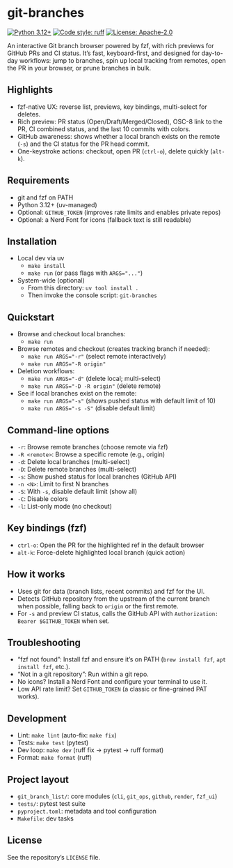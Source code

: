 # git-branches

[![Python 3.12+](https://img.shields.io/badge/python-3.12%2B-3776AB?logo=python&logoColor=white)](#requirements)
[![Code style: ruff](https://img.shields.io/badge/code%20style-ruff-46A3FF)](https://docs.astral.sh/ruff/)
[![License: Apache-2.0](https://img.shields.io/badge/license-Apache--2.0-blue)](../../LICENSE)

An interactive Git branch browser powered by fzf, with rich previews for GitHub PRs and CI status. It’s fast, keyboard-first, and designed for day-to-day workflows: jump to branches, spin up local tracking from remotes, open the PR in your browser, or prune branches in bulk.

## Highlights

- fzf-native UX: reverse list, previews, key bindings, multi-select for deletes.
- Rich preview: PR status (Open/Draft/Merged/Closed), OSC-8 link to the PR, CI combined status, and the last 10 commits with colors.
- GitHub awareness: shows whether a local branch exists on the remote (`-s`) and the CI status for the PR head commit.
- One-keystroke actions: checkout, open PR (`ctrl-o`), delete quickly (`alt-k`).

## Requirements

- git and fzf on PATH
- Python 3.12+ (uv-managed)
- Optional: `GITHUB_TOKEN` (improves rate limits and enables private repos)
- Optional: a Nerd Font for icons (fallback text is still readable)

## Installation

- Local dev via uv
  - `make install`
  - `make run` (or pass flags with `ARGS="..."`)
- System-wide (optional)
  - From this directory: `uv tool install .`
  - Then invoke the console script: `git-branches`

## Quickstart

- Browse and checkout local branches:
  - `make run`
- Browse remotes and checkout (creates tracking branch if needed):
  - `make run ARGS="-r"` (select remote interactively)
  - `make run ARGS="-R origin"`
- Deletion workflows:
  - `make run ARGS="-d"` (delete local; multi-select)
  - `make run ARGS="-D -R origin"` (delete remote)
- See if local branches exist on the remote:
  - `make run ARGS="-s"` (shows pushed status with default limit of 10)
  - `make run ARGS="-s -S"` (disable default limit)

## Command-line options

- `-r`: Browse remote branches (choose remote via fzf)
- `-R <remote>`: Browse a specific remote (e.g., origin)
- `-d`: Delete local branches (multi-select)
- `-D`: Delete remote branches (multi-select)
- `-s`: Show pushed status for local branches (GitHub API)
- `-n <N>`: Limit to first N branches
- `-S`: With `-s`, disable default limit (show all)
- `-C`: Disable colors
- `-l`: List-only mode (no checkout)

## Key bindings (fzf)

- `ctrl-o`: Open the PR for the highlighted ref in the default browser
- `alt-k`: Force-delete highlighted local branch (quick action)

## How it works

- Uses git for data (branch lists, recent commits) and fzf for the UI.
- Detects GitHub repository from the upstream of the current branch when possible, falling back to `origin` or the first remote.
- For `-s` and preview CI status, calls the GitHub API with `Authorization: Bearer $GITHUB_TOKEN` when set.

## Troubleshooting

- “fzf not found”: Install fzf and ensure it’s on PATH (`brew install fzf`, `apt install fzf`, etc.).
- “Not in a git repository”: Run within a git repo.
- No icons? Install a Nerd Font and configure your terminal to use it.
- Low API rate limit? Set `GITHUB_TOKEN` (a classic or fine-grained PAT works).

## Development

- Lint: `make lint` (auto-fix: `make fix`)
- Tests: `make test` (pytest)
- Dev loop: `make dev` (ruff fix → pytest → ruff format)
- Format: `make format` (ruff)

## Project layout

- `git_branch_list/`: core modules (`cli`, `git_ops`, `github`, `render`, `fzf_ui`)
- `tests/`: pytest test suite
- `pyproject.toml`: metadata and tool configuration
- `Makefile`: dev tasks

## License

See the repository’s `LICENSE` file.
